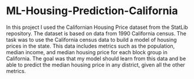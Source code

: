 # ML-Housing-Prediction-California



In this project I used the Californian Housing Price dataset from the StatLib repository. The dataset is based on data from 1990 California census. The task was to use the California census data to build a model of housing prices in the state. This data includes metrics such as the population, median income, and median housing price for each block group in California. 
The goal was that my model should learn from this data and be able to predict the median housing price in any district, given all the other metrics.
